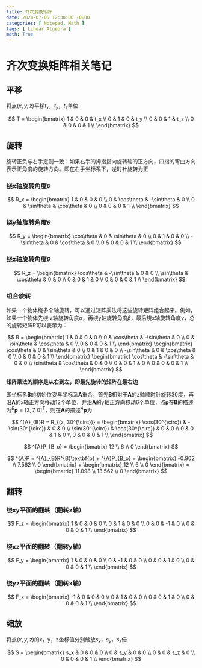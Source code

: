 ```yaml
---
title: 齐次变换矩阵
date: 2024-07-05 12:30:00 +0800
categories: [ Notepad, Math ]
tags: [ Linear Algebra ]
math: True
---
```


# 齐次变换矩阵相关笔记

## 平移

将点$\left(x, y, z\right)$平移$t_x$，$t_y$，$t_z$单位

$$
T =
\begin{bmatrix}
1 & 0 & 0 & t_x \\
0 & 1 & 0 & t_y \\
0 & 0 & 1 & t_z \\
0 & 0 & 0 & 1 \\
\end{bmatrix}
$$

## 旋转

旋转正负与右手定则一致：如果右手的拇指指向旋转轴的正方向，四指的弯曲方向表示正角度的旋转方向。即在右手坐标系下，逆时针旋转为正  

### 绕x轴旋转角度$\theta$

$$
R_x =
\begin{bmatrix}
1 & 0 & 0 & 0 \\
0 & \cos\theta & -\sin\theta & 0 \\
0 & \sin\theta & \cos\theta & 0 \\
0 & 0 & 0 & 1 \\
\end{bmatrix}
$$

### 绕y轴旋转角度$\theta$

$$
R_y =
\begin{bmatrix}
\cos\theta & 0 & \sin\theta & 0 \\
0 & 1 & 0 & 0 \\
-\sin\theta & 0 & \cos\theta & 0 \\
0 & 0 & 0 & 1 \\
\end{bmatrix}
$$

### 绕z轴旋转角度$\theta$

$$
R_z =
\begin{bmatrix}
\cos\theta & -\sin\theta & 0 & 0 \\
\sin\theta & \cos\theta & 0 & 0 \\
0 & 0 & 1 & 0 \\
0 & 0 & 0 & 1 \\
\end{bmatrix}
$$

### 组合旋转

如果一个物体绕多个轴旋转，可以通过矩阵乘法将这些旋转矩阵组合起来。例如，如果一个物体先绕
z轴旋转角度$\alpha$，再绕y轴旋转角度$\beta$，最后绕x轴旋转角度$\gamma$，总的旋转矩阵R可以表示为：

$$
R = \begin{bmatrix}
1 & 0 & 0 & 0 \\
0 & \cos\theta & -\sin\theta & 0 \\
0 & \sin\theta & \cos\theta & 0 \\
0 & 0 & 0 & 1 \\
\end{bmatrix}
\begin{bmatrix}
\cos\theta & 0 & \sin\theta & 0 \\
0 & 1 & 0 & 0 \\
-\sin\theta & 0 & \cos\theta & 0 \\
0 & 0 & 0 & 1 \\
\end{bmatrix}
\begin{bmatrix}
\cos\theta & -\sin\theta & 0 & 0 \\
\sin\theta & \cos\theta & 0 & 0 \\
0 & 0 & 1 & 0 \\
0 & 0 & 0 & 1 \\
\end{bmatrix}
$$

**矩阵乘法的顺序是从右到左，即最先旋转的矩阵在最右边**

即坐标系$\textbf{B}$的初始位姿与坐标系$\textbf{A}$重合，首先$\textbf{B}$相对于$\textbf{A}$的z轴顺时针旋转30度，再沿$\textbf{A}$的x轴正方向移动12个单位，并沿$\textbf{A}$的y轴正方向移动6个单位，点$\textbf{p}$在$\textbf{B}$的描述为$^{B}\textbf{p}=[3, 7, 0]^T$，则在$\textbf{A}$的描述$^{A}\textbf{p}$为

$$
^{A}_{B}R = R_{(z, 30^{\circ})} = 
\begin{bmatrix}
\cos(30^{\circ}) & -\sin(30^{\circ}) & 0 & 0 \\
\sin(30^{\circ}) & \cos(30^{\circ}) & 0 & 0 \\
0 & 0 & 1 & 0 \\
0 & 0 & 0 & 1 \\
\end{bmatrix}
$$

$$
^{A}P_{B_o} = 
\begin{bmatrix}
12 \\
6 \\
0
\end{bmatrix}
$$

$$
^{A}P = ^{A}_{B}R^{B}\textbf{p} + ^{A}P_{B_o} =
\begin{bmatrix}
-0.902 \\
7.562 \\
0
\end{bmatrix}
+ 
\begin{bmatrix}
12 \\
6 \\
0
\end{bmatrix} = 
\begin{bmatrix}
11.098 \\
13.562 \\
0
\end{bmatrix}
$$

## 翻转

### 绕xy平面的翻转（翻转z轴）

$$
F_z =
\begin{bmatrix}
1 & 0 & 0 & 0 \\
0 & 1 & 0 & 0 \\
0 & 0 & -1 & 0 \\
0 & 0 & 0 & 1 \\
\end{bmatrix}
$$

### 绕xz平面的翻转（翻转y轴）

$$
F_y =
\begin{bmatrix}
1 & 0 & 0 & 0 \\
0 & -1 & 0 & 0 \\
0 & 0 & 1 & 0 \\
0 & 0 & 0 & 1 \\
\end{bmatrix}
$$

### 绕yz平面的翻转（翻转x轴）

$$
F_x =
\begin{bmatrix}
-1 & 0 & 0 & 0 \\
0 & 1 & 0 & 0 \\
0 & 0 & 1 & 0 \\
0 & 0 & 0 & 1 \\
\end{bmatrix}
$$

## 缩放

将点$\left(x, y, z\right)$的x，y，z坐标值分别缩放$s_x$，$s_y$，$s_z$倍

$$
S =
\begin{bmatrix}
s_x & 0 & 0 & 0 \\
0 & s_y & 0 & 0 \\
0 & 0 & s_z & 0 \\
0 & 0 & 0 & 1 \\
\end{bmatrix}
$$
